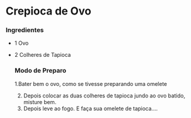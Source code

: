 # Crepioca de Ovo

### Ingredientes

- 1 Ovo 

- 2 Colheres de Tapioca

  ### Modo de Preparo

  1.Bater bem o ovo, como se tivesse preparando uma omelete

  2. Depois colocar as duas colheres de tapioca jundo ao ovo batido, misture bem.
  3. Depois leve ao fogo. E faça sua omelete de tapioca....
